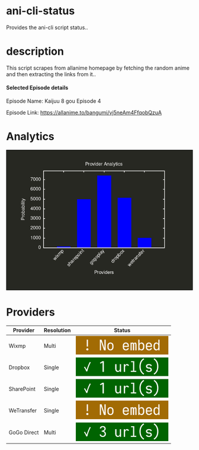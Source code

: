 # ani-cli-status
Provides the ani-cli script status..

# description
This script scrapes from allanime homepage by fetching the random anime and then extracting the links from it..

#### Selected Episode details

Episode Name: Kaijuu 8 gou Episode 4

Episode Link: https://allanime.to/bangumi/vj5neAm4FfqobQzuA
# Analytics

<img src="./analytics.png">

# Providers

| Provider         | Resolution | Status                                             |
|------------------|------------|----------------------------------------------------|
| Wixmp            | Multi      | <img src="./images/wixmp.jpg" alt="wixmp" width="250" height="50">        |
| Dropbox          | Single     | <img src="./images/dropbox.jpg" alt="Dropbox" width="250" height="50">      |
| SharePoint       | Single     | <img src="./images/sharepoint.jpg" alt="SharePoint" width="250" height="50"> |
| WeTransfer       | Single     | <img src="./images/wetransfer.jpg" alt="WeTransfer" width="250" height="50"> |
| GoGo Direct      | Multi      | <img src="./images/gogoplay.jpg" alt="GoGo Direct" width="250" height="50">   |
